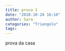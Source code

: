 ```yaml
---
title: prova 1
date: "2018-10-24 16:10"
author: Sara
categories: "Triangolo"
tags:
---
```


prova da casa
